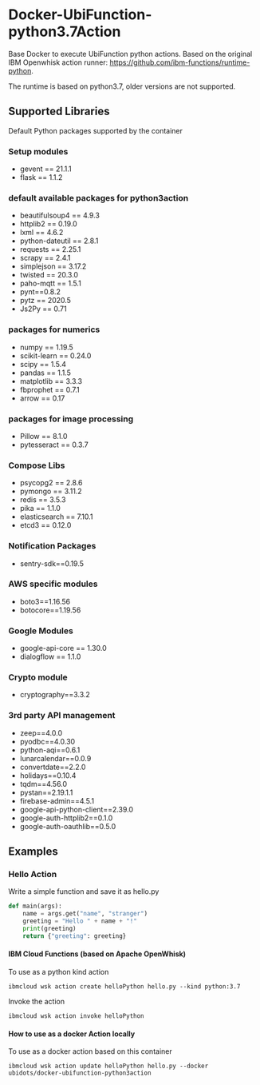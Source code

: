 # Docker-UbiFunction-python3.7Action

Base Docker to execute UbiFunction python actions. Based on the original IBM Openwhisk action runner: https://github.com/ibm-functions/runtime-python.

The runtime is based on python3.7, older versions are not supported.

## Supported Libraries

Default Python packages supported by the container

### Setup modules

- gevent == 21.1.1
- flask == 1.1.2

### default available packages for python3action

- beautifulsoup4 == 4.9.3
- httplib2 == 0.19.0
- lxml == 4.6.2
- python-dateutil == 2.8.1
- requests == 2.25.1
- scrapy == 2.4.1
- simplejson == 3.17.2
- twisted == 20.3.0
- paho-mqtt == 1.5.1
- pynt==0.8.2
- pytz == 2020.5
- Js2Py == 0.71

### packages for numerics

- numpy == 1.19.5
- scikit-learn == 0.24.0
- scipy == 1.5.4
- pandas == 1.1.5
- matplotlib == 3.3.3
- fbprophet == 0.7.1
- arrow == 0.17

### packages for image processing

- Pillow == 8.1.0
- pytesseract == 0.3.7

### Compose Libs

- psycopg2 == 2.8.6
- pymongo == 3.11.2
- redis == 3.5.3
- pika == 1.1.0
- elasticsearch == 7.10.1
- etcd3 == 0.12.0

### Notification Packages

- sentry-sdk==0.19.5

### AWS specific modules

- boto3==1.16.56
- botocore==1.19.56

### Google Modules

- google-api-core == 1.30.0
- dialogflow == 1.1.0

### Crypto module

- cryptography==3.3.2

### 3rd party API management

- zeep==4.0.0
- pyodbc==4.0.30
- python-aqi==0.6.1
- lunarcalendar==0.0.9
- convertdate==2.2.0
- holidays==0.10.4
- tqdm==4.56.0
- pystan==2.19.1.1
- firebase-admin==4.5.1
- google-api-python-client==2.39.0
- google-auth-httplib2==0.1.0
- google-auth-oauthlib==0.5.0

## Examples

### Hello Action

Write a simple function and save it as hello.py

```py
def main(args):
    name = args.get("name", "stranger")
    greeting = "Hello " + name + "!"
    print(greeting)
    return {"greeting": greeting}
```

#### IBM Cloud Functions (based on Apache OpenWhisk)

To use as a python kind action

```
ibmcloud wsk action create helloPython hello.py --kind python:3.7
```

Invoke the action

```
ibmcloud wsk action invoke helloPython
```

#### How to use as a docker Action locally

To use as a docker action based on this container

```
ibmcloud wsk action update helloPython hello.py --docker ubidots/docker-ubifunction-python3action
```
